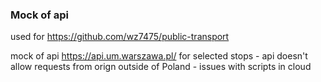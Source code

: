 ### Mock of api 
used for https://github.com/wz7475/public-transport



mock of api https://api.um.warszawa.pl/ for selected stops - api doesn't allow requests
from orign outside of Poland - issues with scripts in cloud

